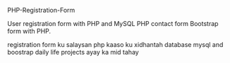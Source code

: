 PHP-Registration-Form


User registration form with PHP and MySQL PHP contact
form Bootstrap form with PHP.

 registration form ku salaysan php 
 kaaso ku xidhantah database mysql  and boostrap 
 daily life projects ayay ka mid tahay 
 
